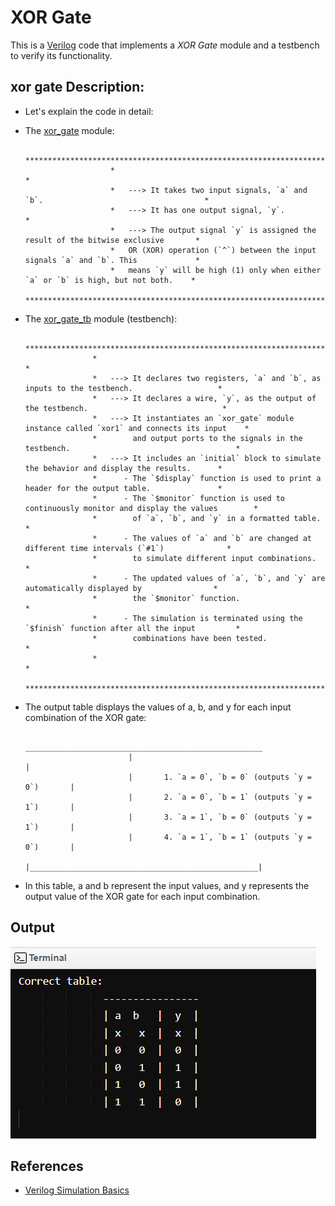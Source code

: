 # XOR Gate

   This is a [Verilog](https://en.wikipedia.org/wiki/Verilog#:~:text=Verilog%2C%20standardized%20as%20IEEE%201364,register%2Dtransfer%20level%20of%20abstraction.) code that implements a *XOR Gate* module and a testbench to verify its functionality.

  ## xor gate Description:
	
   * Let's explain the code in detail:

   * The [xor_gate](Xor%20Gate/xor_gate.v) module:

                            **************************************************************************************
                            *                                                                                    *
				            *   ---> It takes two input signals, `a` and `b`.                                    *
				            *   ---> It has one output signal, `y`.                                              *
				            *   ---> The output signal `y` is assigned the result of the bitwise exclusive       *
                            *   OR (XOR) operation (`^`) between the input signals `a` and `b`. This             *
                            *   means `y` will be high (1) only when either `a` or `b` is high, but not both.    *
                            **************************************************************************************

   * The [xor_gate_tb](Xor%20Gate/xor_gate_tb.v) module (testbench):

                        ************************************************************************************************
                        *                                                                                              *
				        *   ---> It declares two registers, `a` and `b`, as inputs to the testbench.                   *
				        *   ---> It declares a wire, `y`, as the output of the testbench.                              *
				        *   ---> It instantiates an `xor_gate` module instance called `xor1` and connects its input    *
                        *        and output ports to the signals in the testbench.                                     *
				        *   ---> It includes an `initial` block to simulate the behavior and display the results.      *
 				        *      - The `$display` function is used to print a header for the output table.               *
				        *      - The `$monitor` function is used to continuously monitor and display the values        *
                        *        of `a`, `b`, and `y` in a formatted table.                                            *
				        *      - The values of `a` and `b` are changed at different time intervals (`#1`)              *
                        *        to simulate different input combinations.                                             *
				        *      - The updated values of `a`, `b`, and `y` are automatically displayed by                *
                        *        the `$monitor` function.                                                              *
				        *      - The simulation is terminated using the `$finish` function after all the input         *
                        *        combinations have been tested.                                                        *
                        *                                                                                              *
                        ************************************************************************************************

   * The output table displays the values of a, b, and y for each input combination of the XOR gate:

                                _____________________________________________________
                                |                                                   |
                                |       1. `a = 0`, `b = 0` (outputs `y = 0`)       |
                                |       2. `a = 0`, `b = 1` (outputs `y = 1`)       |
                                |       3. `a = 1`, `b = 0` (outputs `y = 1`)       |
                                |       4. `a = 1`, `b = 1` (outputs `y = 0`)       |
                                |___________________________________________________|

   * In this table, a and b represent the input values, and y represents the output value of the XOR gate for each input combination.

## Output

![XOR Gate](https://github.com/jElhamm/Verilog-HDL-Codes-Collection/blob/main/Gates/Xor%20Gate/Output.png)


## References

   * [Verilog Simulation Basics](https://www.javatpoint.com/verilog-simulation-basics#:~:text=Verilog%20is%20a%20hardware%20description,behaves%20in%20an%20intended%20way.)
